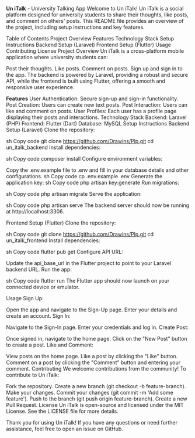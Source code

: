 **Un iTalk** - University Talking App
Welcome to Un iTalk! Un iTalk is a social platform designed for university students to share their thoughts, like posts, and comment on others' posts. This README file provides an overview of the project, including setup instructions and key features.

Table of Contents
Project Overview
Features
Technology Stack
Setup Instructions
Backend Setup (Laravel)
Frontend Setup (Flutter)
Usage
Contributing
License
Project Overview
Un iTalk is a cross-platform mobile application where university students can:

Post their thoughts.
Like posts.
Comment on posts.
Sign up and sign in to the app.
The backend is powered by Laravel, providing a robust and secure API, while the frontend is built using Flutter, offering a smooth and responsive user experience.

**Features**
User Authentication: Secure sign-up and sign-in functionality.
Post Creation: Users can create new text posts.
Post Interaction: Users can like and comment on posts.
User Profiles: Each user has a profile page displaying their posts and interactions.
Technology Stack
Backend: Laravel (PHP)
Frontend: Flutter (Dart)
Database: MySQL
Setup Instructions
Backend Setup (Laravel)
Clone the repository:

sh
Copy code
git clone https://github.com/Drawins/Plp.git
cd un_italk_backend
Install dependencies:

sh
Copy code
composer install
Configure environment variables:

Copy the .env.example file to .env and fill in your database details and other configurations.
sh
Copy code
cp .env.example .env
Generate the application key:
sh
Copy code
php artisan key:generate
Run migrations:

sh
Copy code
php artisan migrate
Serve the application:

sh
Copy code
php artisan serve
The backend server should now be running at http://localhost:3306.

Frontend Setup (Flutter)
Clone the repository:

sh
Copy code
git clone https://github.com/Drawins/Plp.git
cd un_italk_frontend
Install dependencies:

sh
Copy code
flutter pub get
Configure API URL:

Update the api_base_url in the Flutter project to point to your Laravel backend URL.
Run the app:

sh
Copy code
flutter run
The Flutter app should now launch on your connected device or emulator.

Usage
Sign Up:

Open the app and navigate to the Sign-Up page.
Enter your details and create an account.
Sign In:

Navigate to the Sign-In page.
Enter your credentials and log in.
Create Post:

Once signed in, navigate to the home page.
Click on the "New Post" button to create a post.
Like and Comment:

View posts on the home page.
Like a post by clicking the "Like" button.
Comment on a post by clicking the "Comment" button and entering your comment.
Contributing
We welcome contributions from the community! To contribute to Un iTalk:

Fork the repository.
Create a new branch (git checkout -b feature-branch).
Make your changes.
Commit your changes (git commit -m 'Add some feature').
Push to the branch (git push origin feature-branch).
Create a new Pull Request.
License
Un iTalk is open-source and licensed under the MIT License. See the LICENSE file for more details.

Thank you for using Un iTalk! If you have any questions or need further assistance, feel free to open an issue on GitHub.
